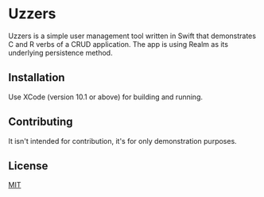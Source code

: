 # Uzzers
Uzzers is a simple user management tool written in Swift that demonstrates C and R verbs of a CRUD application. The app is using Realm as its underlying persistence method.
## Installation
Use XCode (version 10.1 or above) for building and running.
## Contributing
It isn't intended for contribution, it's for only demonstration purposes.
## License
[MIT](https://choosealicense.com/licenses/mit/)
